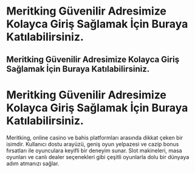 # Meritking Güvenilir Adresimize Kolayca Giriş Sağlamak İçin Buraya Katılabilirsiniz.

## Meritking Güvenilir Adresimize Kolayca Giriş Sağlamak İçin Buraya Katılabilirsiniz.
# Meritking Güvenilir Adresimize Kolayca Giriş Sağlamak İçin Buraya Katılabilirsiniz.

Meritking, online casino ve bahis platformları arasında dikkat çeken bir isimdir. Kullanıcı dostu arayüzü, geniş oyun yelpazesi ve cazip bonus fırsatları ile oyunculara keyifli bir deneyim sunar. Slot makineleri, masa oyunları ve canlı dealer seçenekleri gibi çeşitli oyunlarla dolu bir dünyaya adım atmanızı sağlar.

